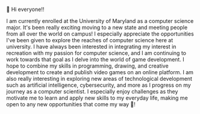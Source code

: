 
👋 Hi everyone!!

I am currently enrolled at the University of Maryland as a computer science major. It's been really exciting moving to a new state and meeting people from all over the world on campus! I especially appreciate the opportunities I've been given to explore the reaches of computer science here at university. I have always been interested in integrating my interest in recreation with my passion for computer science, and I am continuing to work towards that goal as I delve into the world of game development. I hope to combine my skills in programming, drawing, and creative development to create and publish video games on an online platform. I am also really interesting in exploring new areas of technological development such as artificial intelligence, cybersecurity, and more as I progress on my journey as a computer scientist. I especially enjoy challenges as they motivate me to learn and apply new skills to my everyday life, making me open to any new opportunities that come my way 💞️!
